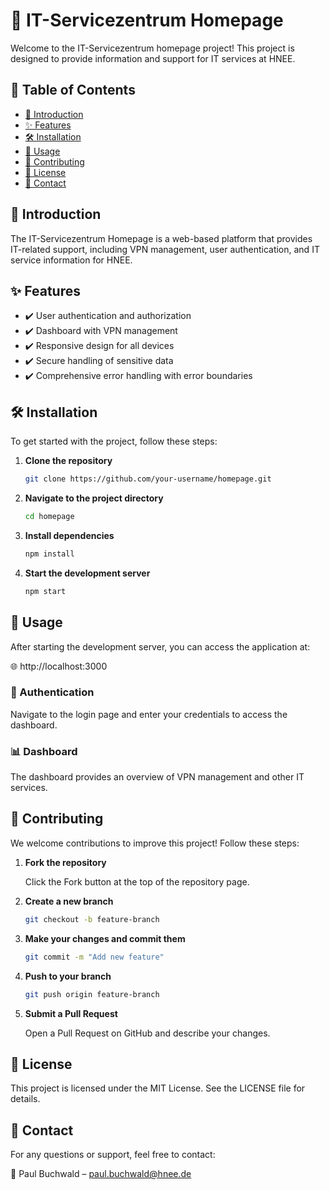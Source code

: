# 🎯 IT-Servicezentrum Homepage

Welcome to the IT-Servicezentrum homepage project! This project is designed to provide information and support for IT services at HNEE.

## 📌 Table of Contents

*   [🚀 Introduction](#🚀-introduction)
*   [✨ Features](#✨-features)
*   [🛠 Installation](#🛠-installation)
*   [📖 Usage](#📖-usage)
*   [🤝 Contributing](#🤝-contributing)
*   [📜 License](#📜-license)
*   [📧 Contact](#📧-contact)

## 🚀 Introduction

The IT-Servicezentrum Homepage is a web-based platform that provides IT-related support, including VPN management, user authentication, and IT service information for HNEE.

## ✨ Features

*   ✔️ User authentication and authorization
*   ✔️ Dashboard with VPN management
*   ✔️ Responsive design for all devices
*   ✔️ Secure handling of sensitive data
*   ✔️ Comprehensive error handling with error boundaries

## 🛠 Installation

To get started with the project, follow these steps:

1.  **Clone the repository**

    ```bash
    git clone https://github.com/your-username/homepage.git
    ```

2.  **Navigate to the project directory**

    ```bash
    cd homepage
    ```

3.  **Install dependencies**

    ```bash
    npm install
    ```

4.  **Start the development server**

    ```bash
    npm start
    ```

## 📖 Usage

After starting the development server, you can access the application at:

🌐 http://localhost:3000

### 🔐 Authentication

Navigate to the login page and enter your credentials to access the dashboard.

### 📊 Dashboard

The dashboard provides an overview of VPN management and other IT services.

## 🤝 Contributing

We welcome contributions to improve this project! Follow these steps:

1.  **Fork the repository**

    Click the Fork button at the top of the repository page.

2.  **Create a new branch**

    ```bash
    git checkout -b feature-branch
    ```

3.  **Make your changes and commit them**

    ```bash
    git commit -m "Add new feature"
    ```

4.  **Push to your branch**

    ```bash
    git push origin feature-branch
    ```

5.  **Submit a Pull Request**

    Open a Pull Request on GitHub and describe your changes.

## 📜 License

This project is licensed under the MIT License. See the LICENSE file for details.

## 📧 Contact

For any questions or support, feel free to contact:

📩 Paul Buchwald – paul.buchwald@hnee.de
